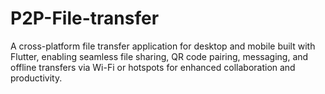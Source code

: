 # P2P-File-transfer
A cross-platform file transfer application for desktop and mobile built with Flutter, enabling seamless file sharing, QR code pairing, messaging, and offline transfers via Wi-Fi or hotspots for enhanced collaboration and productivity.
